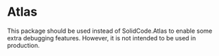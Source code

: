 # Atlas

This package should be used instead of SolidCode.Atlas to enable some extra debugging features. However, it is not
intended to be used in production.